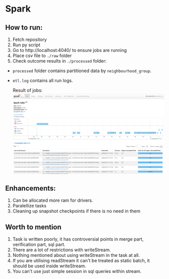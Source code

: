 # Spark
 
## How to run:

1. Fetch repository
2. Run py script
3. Go to http://localhost:4040/ to ensure jobs are running
4. Place csv file to `./raw` folder
5. Check outcome results in `./processed` folder:

- `processed` folder contains partitioned data by `neighbourhood_group`.
- `etl.log` contains all run logs.
  
  Result of jobs:
  ![img.png](microbatch.png)


## Enhancements:
1. Can be allocated more ram for drivers.
2. Paralellize tasks
3. Cleaning up snapshot checkpoints if there is no need in them

## Worth to mention
1. Task is written poorly, it has controversial points in merge part, verification part, sql part.
2. There are a lot of restrictions with writeStream. 
3. Nothing mentioned about using writeStream in the task at all.
4. If you are utilising readStream it can't be treated as static batch, it should be used inside writeStream.
5. You can't use just simple session in sql queries within stream.
